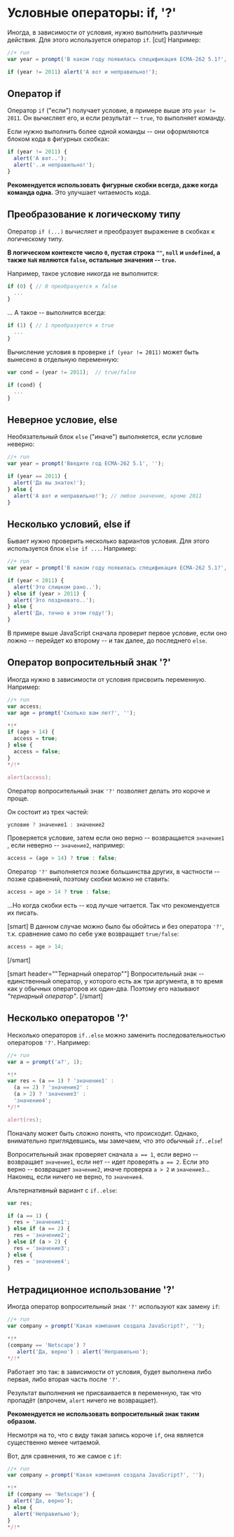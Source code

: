 # Условные операторы: if, '?'

Иногда, в зависимости от условия, нужно выполнить различные действия. Для этого используется оператор `if`.
[cut]
Например:

```js
//+ run
var year = prompt('В каком году появилась спецификация ECMA-262 5.1?', '');

if (year != 2011) alert('А вот и неправильно!');
```

## Оператор if

Оператор `if` ("если") получает условие, в примере выше это `year != 2011`. Он вычисляет его, и если результат -- `true`, то выполняет команду.

Если нужно выполнить более одной команды -- они оформляются блоком кода в фигурных скобках:

```js
if (year != 2011) {
  alert('А вот..');
  alert('..и неправильно!');
}
```

**Рекомендуется использовать фигурные скобки всегда, даже когда команда одна.** Это улучшает читаемость кода.


## Преобразование к логическому типу

Оператор `if (...)` вычисляет и преобразует выражение в скобках к логическому типу. 

**В логическом контексте число `0`, пустая строка `""`, `null` и `undefined`, а также `NaN` являются `false`, остальные значения -- `true`.**

Например, такое условие никогда не выполнится:

```js
if (0) { // 0 преобразуется к false
  ...
}
```

... А такое -- выполнится всегда:

```js
if (1) { // 1 преобразуется к true
  ...
}
```

Вычисление условия в проверке `if (year != 2011)` может быть вынесено в отдельную переменную:

```js
var cond = (year != 2011);  // true/false

if (cond) {
  ...
}
```

## Неверное условие, else

Необязательный блок `else` ("иначе") выполняется, если условие неверно:

```js
//+ run
var year = prompt('Введите год ECMA-262 5.1', '');

if (year == 2011) {
  alert('Да вы знаток!');
} else {
  alert('А вот и неправильно!'); // любое значение, кроме 2011
}
```

## Несколько условий, else if

Бывает нужно проверить несколько вариантов условия. Для этого используется блок `else if ...`. Например:

```js
//+ run
var year = prompt('В каком году появилась спецификация ECMA-262 5.1?', '');

if (year < 2011) {
  alert('Это слишком рано..');
} else if (year > 2011) {
  alert('Это поздновато..');
} else {
  alert('Да, точно в этом году!');
}
```

В примере выше JavaScript сначала проверит первое условие, если оно ложно -- перейдет ко второму -- и так далее, до последнего `else`.


## Оператор вопросительный знак '?'
Иногда нужно в зависимости от условия присвоить переменную. Например:

```js
//+ run
var access;
var age = prompt('Сколько вам лет?', '');

*!*
if (age > 14) {
  access = true;
} else {
  access = false;
}
*/!*

alert(access);
```

Оператор вопросительный знак `'?'` позволяет делать это короче и проще.

Он состоит из трех частей:

```js
условие ? значение1 : значение2
```

Проверяется условие, затем если оно верно -- возвращается `значение1 `, если неверно -- `значение2`, например:

```js
access = (age > 14) ? true : false;
```

Оператор `'?'` выполняется позже большинства других, в частности -- позже сравнений, поэтому скобки можно не ставить:

```js
access = age > 14 ? true : false;
```

...Но когда скобки есть -- код лучше читается. Так что рекомендуется их писать.

[smart]
В данном случае можно было бы обойтись и без оператора `'?'`, т.к. сравнение само по себе уже возвращает `true/false`:

```js
access = age > 14;
```

[/smart]

[smart header="\"Тернарный оператор\""]
Вопросительный знак -- единственный оператор, у которого есть аж три аргумента, в то время как у обычных операторов их один-два. 
Поэтому его называют *"тернарный оператор"*.
[/smart]


## Несколько операторов '?'

Несколько операторов `if..else` можно заменить последовательностью операторов  `'?'`. Например:

```js
//+ run
var a = prompt('a?', 1);

*!*
var res = (a == 1) ? 'значение1' : 
  (a == 2) ? 'значение2' : 
  (a > 2) ? 'значение3' : 
  'значение4';
*/!*

alert(res);
```

Поначалу может быть сложно понять, что происходит. Однако, внимательно приглядевшись, мы замечаем, что это *обычный `if..else`*!

Вопросительный знак проверяет сначала `a == 1`, если верно -- возвращает `значение1`, если нет -- идет проверять `a == 2`. Если это верно -- возвращает `значение2`, иначе проверка `a > 2` и `значение3`... Наконец, если ничего не верно, то `значение4`.

Альтернативный вариант с `if..else`:

```js
var res;

if (a == 1) {
  res = 'значение1';
} else if (a == 2) {
  res = 'значение2';
} else if (a > 2) {
  res = 'значение3';
} else {
  res = 'значение4';
}
```

## Нетрадиционное использование '?'

Иногда оператор вопросительный знак `'?'` используют как замену `if`:

```js
//+ run
var company = prompt('Какая компания создала JavaScript?', '');

*!*
(company == 'Netscape') ?
   alert('Да, верно') : alert('Неправильно');
*/!*
```

Работает это так: в зависимости от условия, будет выполнена либо первая, либо вторая часть после `'?'`. 

Результат выполнения не присваивается в переменную, так что пропадёт (впрочем, `alert` ничего не возвращает).

**Рекомендуется не использовать вопросительный знак таким образом.**

Несмотря на то, что с виду такая запись короче `if`, она является существенно менее читаемой. 

Вот, для сравнения, то же самое с `if`:

```js
//+ run
var company = prompt('Какая компания создала JavaScript?', '');

*!*
if (company == 'Netscape') {
  alert('Да, верно');
} else {
  alert('Неправильно');
}
*/!*
```

